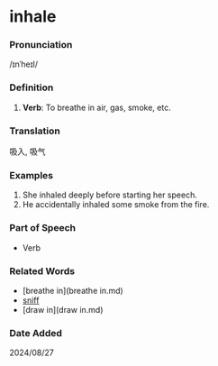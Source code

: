 # inhale
### Pronunciation
/ɪnˈheɪl/
### Definition
1. **Verb**: To breathe in air, gas, smoke, etc.
### Translation
吸入, 吸气
### Examples
1. She inhaled deeply before starting her speech.
2. He accidentally inhaled some smoke from the fire.
### Part of Speech
- Verb
### Related Words
- [breathe in](breathe in.md)
- [sniff](sniff.md)
- [draw in](draw in.md)
### Date Added
2024/08/27